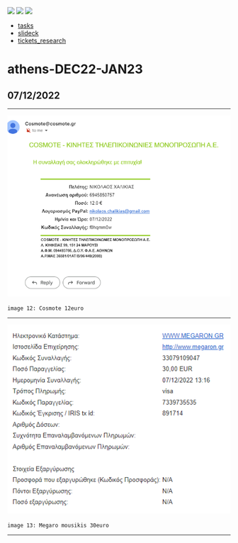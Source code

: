 [![](https://img.shields.io/badge/organization-nikoschalikias-blue.svg)](https://github.com/nikoschalikias) 
[![](https://img.shields.io/badge/remote-CORK--DUB--ZRH--ATH--DEC22--JAN23-green.svg)](https://github.com/nikoschalikias/CORK-DUB-ZRH-ATH-DEC22-JAN23) 
[![](https://img.shields.io/badge/local-F:\prj\travel\CORK--DUB--ZRH--ATH--DEC22--JAN23-orange.svg)]() 


* [tasks](tasks.md)
* [slideck](slideck.md)
* [tickets_research](tickets_research.md)


# athens-DEC22-JAN23


## 07/12/2022 

----

<p align="center">
<img
src="img/12.PNG"
width = 600
/>
</p>

`image 12: Cosmote 12euro `

----

<p align="center">
<img
src="img/13.PNG"
width = 600
/>
</p>

`image 13: Megaro mousikis 30euro `

----